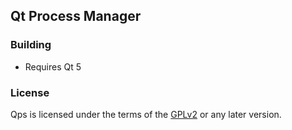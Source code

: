 ## Qt Process Manager

### Building

* Requires Qt 5

### License

Qps is licensed under the terms of the
[GPLv2](http://choosealicense.com/licenses/gpl-2.0/) or any later version.
